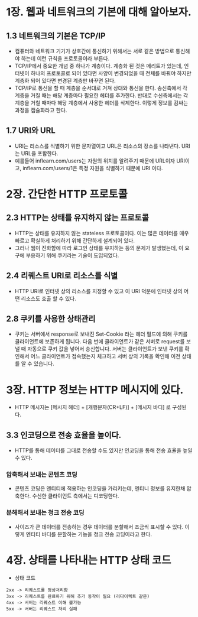 # 1장. 웹과 네트워크의 기본에 대해 알아보자.
## 1.3 네트워크의 기본은 TCP/IP
+ 컴퓨터와 네트워크 기기가 상호간에 통신하기 위해서는 서로 같은 방법으로 통신해야 하는데 이런 규칙을 프로토콜이라 부른다.
+ TCP/IP에서 중요한 개념 중 하나가 계층이다. 계층화 된 것은 메리트가 있는데, 인터넷이 하나의 프로토콜로 되어 있다면
사양이 변경되었을 때 전체를 바꿔야 하지만 계층화 되어 있다면 변경된 계층만 바꾸면 된다.
+ TCP/IP로 통신을 할 때 계층을 순서대로 거쳐 상대와 통신을 한다. 송신측에서 각 계층을 거칠 때는 해당 계층마다 필요한
헤더를 추가한다. 반대로 수신측에서는 각 계층을 거칠 때마다 해당 계층에서 사용한 헤더를 삭제한다. 이렇게 정보를 감싸는
과정을 캡슐화라고 한다.

## 1.7 URI와 URL
+ URI는 리소스를 식별하기 위한 문자열이고 URL은 리소스의 장소를 나타낸다. URI는 URL을 포함한다.
+ 예를들어 inflearn.com/users는 자원의 위치를 알려주기 때문에 URL이자 URI이고,
  inflearn.com/users/1은 특정 자원을 식별하기 때문에 URI 이다.

# 2장. 간단한 HTTP 프로토콜
## 2.3 HTTP는 상태를 유지하지 않는 프로토콜
+ HTTP는 상태를 유지하지 않는 stateless 프로토콜이다. 이는 많은 데이터를 매우 빠르고 확실하게 처리하기 위해 간단하게 설계되어 있다.
+ 그러나 웹이 진화함에 따라 로그인 상태를 유지하는 등의 문제가 발생했는데, 이 요구에 부응하기 위해 쿠키라는 기술이 도입되었다.

## 2.4 리퀘스트 URI로 리소스를 식별
+ HTTP URI로 인터넷 상의 리소스를 지정할 수 있고 이 URI 덕분에 인터넷 상의 어떤 리소스도 호출 할 수 있다.

## 2.8 쿠키를 사용한 상태관리
+ 쿠키는 서버에서 response로 보내진 Set-Cookie 라는 헤더 필드에 의해 쿠키를 클라이언트에 보존하게 됩니다.
다음 번에 클라이언트가 같은 서버로 request를 보낼 때 자동으로 쿠키 값을 넣어서 송신합니다. 서버는 클라이언트가
보낸 쿠키를 확인해서 어느 클라이언트가 접속했는지 체크하고 서버 상의 기록을 확인해 이전 상태를 알 수 있습니다.

# 3장. HTTP 정보는 HTTP 메시지에 있다.
+ HTTP 메시지는 [메시지 헤더] + [개행문자(CR+LF)] + [메시지 바디] 로 구성된다.

## 3.3 인코딩으로 전송 효율을 높이다.
+ HTTP를 통해 데이터를 그대로 전송할 수도 있지만 인코딩을 통해 전송 효율을 높일 수 있다.
### 압축해서 보내는 콘텐츠 코딩
+ 콘텐츠 코딩은 엔티티에 적용하는 인코딩을 가리키는데, 엔티니 정보를 유지한채 압축한다. 수신한 클라이언트 측에서는 디코딩한다.
### 분해해서 보내는 청크 전송 코딩
+ 사이즈가 큰 데이터를 전송하는 경우 데이터를 분할해서 조금씩 표시할 수 있다. 이렇게 엔티티 바디를 분할하는
기능을 청크 전송 코딩이라고 한다.

# 4장. 상태를 나타내는 HTTP 상태 코드
+ 상태 코드 
```text
2xx -> 리퀘스트를 정상처리함
3xx -> 리퀘스트를 완료하기 위해 추가 동작이 필요 (리다이렉트 같은)
4xx -> 서버는 리퀘스트 이해 불가능
5xx -> 서버는 리퀘스트 처리 실패
```
